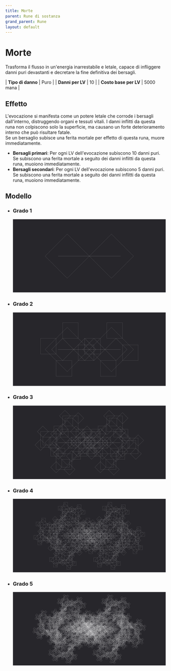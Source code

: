 ```yaml
---
title: Morte
parent: Rune di sostanza
grand_parent: Rune
layout: default
---
```


# **Morte**

Trasforma il flusso in un'energia inarrestabile e letale, capace di infliggere danni puri devastanti e decretare la fine definitiva dei bersagli.

| **Tipo di danno**      | Puro                                      |
| **Danni per LV**       | 10                                        |
| **Costo base per LV**  | 5000 mana                                 |

## Effetto
L'evocazione si manifesta come un potere letale che corrode i bersagli dall'interno, distruggendo organi e tessuti vitali. I danni inflitti da questa runa non colpiscono solo la superficie, ma causano un forte deterioramento interno che può risultare fatale.  
Se un bersaglio subisce una ferita mortale per effetto di questa runa, muore immediatamente.
- **Bersagli primari**: Per ogni LV dell'evocazione subiscono 10 danni puri. Se subiscono una ferita mortale a seguito dei danni inflitti da questa runa, muoiono immediatamente.
- **Bersagli secondari**: Per ogni LV dell'evocazione subiscono 5 danni puri. Se subiscono una ferita mortale a seguito dei danni inflitti da questa runa, muoiono immediatamente.

## Modello
- ### Grado 1<br>
  ![Grado 1](1.png "Grado 1")
- ### Grado 2<br>
  ![Grado 2](2.png "Grado 2")
- ### Grado 3<br>
  ![Grado 3](3.png "Grado 3")
- ### Grado 4<br>
  ![Grado 4](4.png "Grado 4")
- ### Grado 5<br>
  ![Grado 5](5.png "Grado 5")
